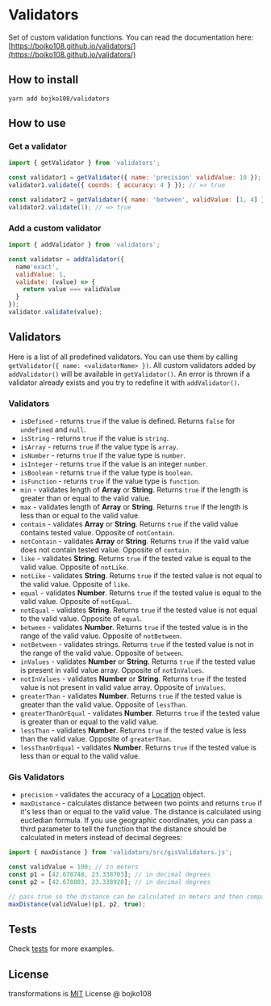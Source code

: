 # Validators

Set of custom validation functions. You can read the documentation here: [https://bojko108.github.io/validators/](https://bojko108.github.io/validators/)

## How to install

```
yarn add bojko108/validators
```

## How to use

### Get a validator

```js
import { getValidator } from 'validators';

const validator1 = getValidator({ name: 'precision' validValue: 10 });
validator1.validate({ coords: { accuracy: 4 } }); // => true

const validator2 = getValidator({ name: 'between', validValue: [1, 4] });
validator2.validate(1); // => true
```

### Add a custom validator

```js
import { addValidator } from 'validators';

const validator = addValidator({
  name'exact',
  validValue: 1,
  validate: (value) => {
    return value === validValue
  }
});
validator.validate(value);
```

## Validators

Here is a list of all predefined validators. You can use them by calling `getValidator({ name: <validatorName> })`. All custom validators added by `addValidator()` will be available in `getValidator()`. An error is thrown if a validator already exists and you try to redefine it with `addValidator()`.

### Validators

- `isDefined` - returns `true` if the value is defined. Returns `false` for `undefined` and `null`.
- `isString` - returns `true` if the value is `string`.
- `isArray` - returns `true` if the value type is `array`.
- `isNumber` - returns `true` if the value type is `number`.
- `isInteger` - returns `true` if the value is an integer `number`.
- `isBoolean` - returns `true` if the value type is `boolean`.
- `isFunction` - returns `true` if the value type is `function`.
- `min` - validates length of **Array** or **String**. Returns `true` if the length is greater than or equal to the valid value.
- `max` - validates length of **Array** or **String**. Returns `true` if the length is less than or equal to the valid value.
- `contain` - validates **Array** or **String**. Returns `true` if the valid value contains tested value. Opposite of `notContain`.
- `notContain` - validates **Array** or **String**. Returns `true` if the valid value does not contain tested value. Opposite of `contain`.
- `like` - validates **String**. Returns `true` if the tested value is equal to the valid value. Opposite of `notLike`.
- `notLike` - validates **String**. Returns `true` if the tested value is not equal to the valid value. Opposite of `like`.
- `equal` - validates **Number**. Returns `true` if the tested value is equal to the valid value. Opposite of `notEqual`.
- `notEqual` - validates **String**. Returns `true` if the tested value is not equal to the valid value. Opposite of `equal`.
- `between` - validates **Number**. Returns `true` if the tested value is in the range of the valid value. Opposite of `notBetween`.
- `notBetween` - validates strings. Returns `true` if the tested value is not in the range of the valid value. Opposite of `between`.
- `inValues` - validates **Number** or **String**. Returns `true` if the tested value is present in valid value array. Opposite of `notInValues`.
- `notInValues` - validates **Number** or **String**. Returns `true` if the tested value is not present in valid value array. Opposite of `inValues`.
- `greaterThan` - validates **Number**. Returns `true` if the tested value is greater than the valid value. Opposite of `lessThan`.
- `greaterThanOrEqual` - validates **Number**. Returns `true` if the tested value is greater than or equal to the valid value.
- `lessThan` - validates **Number**. Returns `true` if the tested value is less than the valid value. Opposite of `greaterThan`.
- `lessThanOrEqual` - validates **Number**. Returns `true` if the tested value is less than or equal to the valid value.

### Gis Validators

- `precision` - validates the accuracy of a [Location](https://docs.expo.io/versions/latest/sdk/location/#type-location) object.
- `maxDistance` - calculates distance between two points and returns `true` if it's less than or equal to the valid value. The distance is calculated using eucledian formula. If you use geographic coordinates, you can pass a third parameter to tell the function that the distance should be calculated in meters instead of decimal degrees:

```js
import { maxDistance } from 'validators/src/gisValidators.js';

const validValue = 100; // in meters
const p1 = [42.678748, 23.338703]; // in decimal degrees
const p2 = [42.678803, 23.338928]; // in decimal degrees

// pass true so the distance can be calculated in meters and then compared to the valid value
maxDistance(validValue)(p1, p2, true);
```

## Tests

Check [tests](https://github.com/bojko108/validators/tree/master/tests) for more examples.

## License

transformations is [MIT](https://github.com/bojko108/validators/tree/master/LICENSE) License @ bojko108
